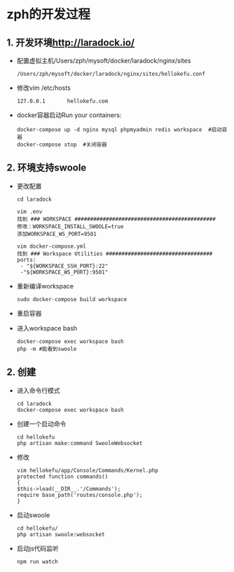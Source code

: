 # zph的开发过程

## 1. 开发环境<http://laradock.io/>

- 配置虚拟主机/Users/zph/mysoft/docker/laradock/nginx/sites

  ```
  /Users/zph/mysoft/docker/laradock/nginx/sites/hellokefu.conf
  ```

- 修改vim /etc/hosts

  ```
  127.0.0.1       hellokefu.com
  ```

- docker容器启动Run your containers:

  ```
  docker-compose up -d nginx mysql phpmyadmin redis workspace  #启动容器
  docker-compose stop  #关闭容器
  ```
## 2. 环境支持swoole

- 更改配置

  ```
  cd laradock
  
  vim .env
  找到 ### WORKSPACE #############################################
  修改：WORKSPACE_INSTALL_SWOOLE=true
  添加WORKSPACE_WS_PORT=9501
  
  vim docker-compose.yml
  找到 ### Workspace Utilities ##################################
  ports:
   - "${WORKSPACE_SSH_PORT}:22"
   -"${WORKSPACE_WS_PORT}:9501"
  ```

- 重新编译workspace

  ```
  sudo docker-compose build workspace
  ```

- 重启容器

- 进入workspace bash

  ```
  docker-compose exec workspace bash
  php -m #能看到swoole
  ```


## 2. 创建 

- 进入命令行模式

  ```
  cd laradock
  docker-compose exec workspace bash
  ```

- 创建一个启动命令

  ```
  cd hellokefu
  php artisan make:command SwooleWebsocket
  ```

- 修改

  ```
  vim hellokefu/app/Console/Commands/Kernel.php
  protected function commands()
  {
  $this->load(__DIR__.'/Commands');
  require base_path('routes/console.php');
  }
  ```
- 启动swoole

  ```
  cd hellokefu/
  php artisan swoole:websocket
  ```
- 启动js代码监听
  ```
  npm run watch
  ```

